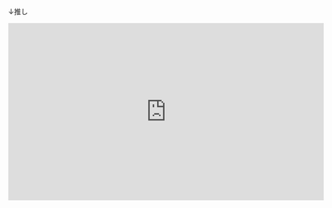 ↓推し
<iframe src="https://twitcasting.tv/ykxxno/embeddedplayer/live?auto_play=false&default_mute=true" width="640px" height="360px" frameborder="0" allowfullscreen></iframe>
